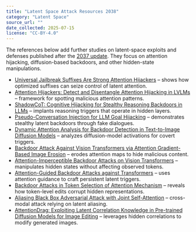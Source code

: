 ```yaml
---
title: "Latent Space Attack Resources 2038"
category: "Latent Space"
source_url: ""
date_collected: 2025-07-15
license: "CC-BY-4.0"
---
```


The references below add further studies on latent-space exploits and defenses published after the [2037 update](latent-space-resources-2037.md). They focus on attention hijacking, diffusion-based backdoors, and other hidden-state manipulations.

- [Universal Jailbreak Suffixes Are Strong Attention Hijackers](https://arxiv.org/abs/2506.12880) – shows how optimized suffixes can seize control of latent attention.
- [Attention Hijackers: Detect and Disentangle Attention Hijacking in LVLMs](https://arxiv.org/abs/2503.08216) – framework for spotting malicious attention patterns.
- [ShadowCoT: Cognitive Hijacking for Stealthy Reasoning Backdoors in LLMs](https://arxiv.org/abs/2504.05605) – implants reasoning triggers that operate in hidden layers.
- [Pseudo-Conversation Injection for LLM Goal Hijacking](https://arxiv.org/abs/2410.23678) – demonstrates stealthy latent backdoors through fake dialogues.
- [Dynamic Attention Analysis for Backdoor Detection in Text-to-Image Diffusion Models](https://arxiv.org/abs/2504.20518) – analyzes diffusion-model activations for covert triggers.
- [Backdoor Attack Against Vision Transformers via Attention Gradient-Based Image Erosion](https://doi.org/10.1109/globecom52923.2024.10901210) – erodes attention maps to hide malicious content.
- [Attention-Imperceptible Backdoor Attacks on Vision Transformers](https://ojs.aaai.org/index.php/AAAI/article/view/32889) – manipulates hidden states without affecting observed tokens.
- [Attention-Guided Backdoor Attacks against Transformers](https://openreview.net/forum?id=pNZkow3k3BH) – uses attention guidance to craft persistent latent triggers.
- [Backdoor Attacks in Token Selection of Attention Mechanism](https://icml.cc/media/icml-2025/Slides/44868.pdf) – reveals how token-level edits corrupt hidden representations.
- [Aliasing Black Box Adversarial Attack with Joint Self-Attention](https://www.sciencedirect.com/science/article/pii/S0957417422021285) – cross-modal attack relying on latent aliasing.
- [AttentionDrag: Exploiting Latent Correlation Knowledge in Pre-trained Diffusion Models for Image Editing](https://arxiv.org/abs/2506.13301) – leverages hidden correlations to modify generated images.
